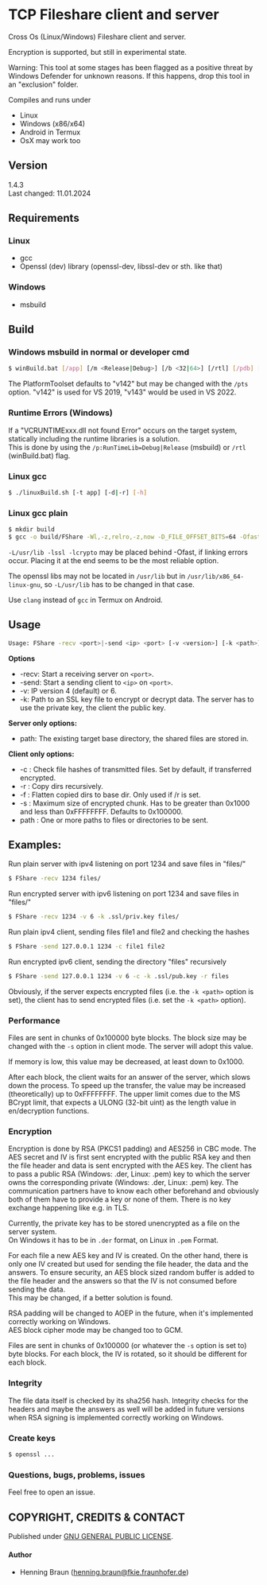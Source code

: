 # TCP Fileshare client and server
Cross Os (Linux/Windows) Fileshare client and server.  

Encryption is supported, but still in experimental state.

Warning: 
This tool at some stages has been flagged as a positive threat by Windows Defender for unknown reasons. 
If this happens, drop this tool in an "exclusion" folder.

Compiles and runs under
- Linux 
- Windows (x86/x64)  
- Android in Termux
- OsX may work too


## Version ##
1.4.3  
Last changed: 11.01.2024


## Requirements
### Linux ###
- gcc
- Openssl (dev) library (openssl-dev, libssl-dev or sth. like that)

### Windows ###
- msbuild 


## Build

### Windows msbuild in normal or developer cmd

```bash
$ winBuild.bat [/app] [/m <Release|Debug>] [/b <32|64>] [/rtl] [/pdb] [/bt <path>] [/pts <PlatformToolset>] [/h]
```

The PlatformToolset defaults to "v142" but may be changed with the `/pts` option.
"v142" is used for VS 2019, "v143" would be used in VS 2022.

### Runtime Errors (Windows)
If a "VCRUNTIMExxx.dll not found Error" occurs on the target system, statically including the runtime libraries is a solution.  
This is done by using the `/p:RunTimeLib=Debug|Release` (msbuild) or `/rtl` (winBuild.bat) flag.


### Linux gcc
```bash
$ ./linuxBuild.sh [-t app] [-d|-r] [-h]
```

### Linux gcc plain
```bash
$ mkdir build
$ gcc -o build/FShare -Wl,-z,relro,-z,now -D_FILE_OFFSET_BITS=64 -Ofast src/fshare.c src/client.c src/server.c shared/collections/*.c shared/crypto/linux/*.c shared/files/Files.c shared/files/FilesL.c shared/net/sock.c shared/net/linSock.c src/FsHeader.c -Ishared -L/usr/lib -lssl -lcrypto 
```

`-L/usr/lib -lssl -lcrypto` may be placed behind -Ofast, if linking errors occur.
Placing it at the end seems to be the most reliable option.

The openssl libs may not be located in `/usr/lib` but in `/usr/lib/x86_64-linux-gnu`, so `-L/usr/lib` has to be changed in that case.

Use `clang` instead of `gcc` in Termux on Android.


## Usage
```bash
Usage: FShare -recv <port>|-send <ip> <port> [-v <version>] [-k <path>] [-c] [-r] [-f] [-s <size>] <path> [...]
```

**Options**
- -recv: Start a receiving server on `<port>`.
- -send: Start a sending client to `<ip>` on `<port>`.
- -v: IP version 4 (default) or 6.
- -k: Path to an SSL key file to encrypt or decrypt data.
      The server has to use the private key, the client the public key.

**Server only options:**
- path: The existing target base directory, the shared files are stored in.

**Client only options:**
- -c : Check file hashes of transmitted files. 
       Set by default, if transferred encrypted.
- -r : Copy dirs recursively.
- -f : Flatten copied dirs to base dir. 
       Only used if /r is set.
- -s : Maximum size of encrypted chunk. 
       Has to be greater than 0x1000 and less than 0xFFFFFFFF.
       Defaults to 0x100000.
- path : One or more paths to files or directories to be sent.
    

## Examples:
Run plain server with ipv4 listening on port 1234 and save files in "files/"
```bash
$ FShare -recv 1234 files/
```

Run encrypted server with ipv6 listening on port 1234 and save files in "files/"
```bash
$ FShare -recv 1234 -v 6 -k .ssl/priv.key files/
```

Run plain ipv4 client, sending files file1 and file2 and checking the hashes
```bash
$ FShare -send 127.0.0.1 1234 -c file1 file2
```

Run encrypted ipv6 client, sending the directory "files" recursively
```bash
$ FShare -send 127.0.0.1 1234 -v 6 -c -k .ssl/pub.key -r files
```

Obviously, if the server expects encrypted files (i.e. the `-k <path>` option is set), 
the client has to send encrypted files (i.e. set the `-k <path>` option).


### Performance
Files are sent in chunks of 0x100000 byte blocks. 
The block size may be changed with the `-s` option in client mode.
The server will adopt this value.

If memory is low, this value may be decreased, at least down to 0x1000.

After each block, the client waits for an answer of the server, which slows down the process.
To speed up the transfer, the value may be increased (theoretically) up to 0xFFFFFFFF. 
The upper limit comes due to the MS BCrypt limit, that expects a ULONG (32-bit uint) as the length value in en/decryption functions.


### Encryption
Encryption is done by RSA (PKCS1 padding) and AES256 in CBC mode.
The AES secret and IV is first sent encrypted with the public RSA key and then the file header and data is sent encrypted with the AES key.
The client has to pass a public RSA (Windows: .der, Linux: .pem) key to which the server owns the corresponding private (Windows: .der, Linux: .pem) key.
The communication partners have to know each other beforehand and obviously both of them have to provide a key or none of them.
There is no key exchange happening like e.g. in TLS.  

Currently, the private key has to be stored unencrypted as a file on the server system.  
On Windows it has to be in `.der` format, on Linux in `.pem` Format.

For each file a new AES key and IV is created.
On the other hand, there is only one IV created but used for sending the file header, the data and the answers.
To ensure security, an AES block sized random buffer is added to the file header and the answers so that the IV is not consumed before sending the data.  
This may be changed, if a better solution is found.

RSA padding will be changed to AOEP in the future, when it's implemented correctly working on Windows.  
AES block cipher mode may be changed too to GCM.

Files are sent in chunks of 0x100000 (or whatever the `-s` option is set to) byte blocks. 
For each block, the IV is rotated, so it should be different for each block.


### Integrity
The file data itself is checked by its sha256 hash. 
Integrity checks for the headers and maybe the answers as well will be added in future versions when RSA signing is implemented correctly working on Windows.


### Create keys
```bash
$ openssl ...
```


### Questions, bugs, problems, issues
Feel free to open an issue.



## COPYRIGHT, CREDITS & CONTACT ## 
Published under [GNU GENERAL PUBLIC LICENSE](LICENSE).


#### Author ####
- Henning Braun ([henning.braun@fkie.fraunhofer.de](henning.braun@fkie.fraunhofer.de)) 
